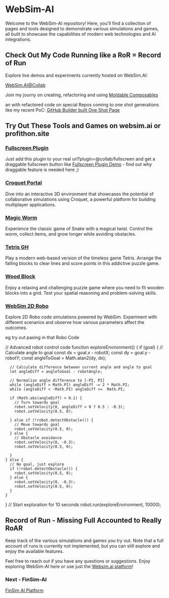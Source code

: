 # WebSim-AI

Welcome to the WebSim-AI repository! Here, you'll find a collection of pages and tools designed to demonstrate various simulations and games, all built to showcase the capabilities of modern web technologies and AI integrations.

## Check Out My Code Running like a RoR = Record of Run

Explore live demos and experiments currently hosted on WebSim.AI:

[WebSim.AI@Collab](https://websim.ai/@Collab)

Join my journy on creating, refactoring and using [Moldable Composables](https://websim.ai/@Collab/websim-ai-drag-and-drop-moldable-development)

an with refactored code on special Repos coming to one shot generations like my recent PoC: [GitHub Builder built One Shot Page](https://websim.ai/@Collab/github-builder-tetris-one-shot-poc)

## Try Out These Tools and Games on websim.ai or profithon.site

### [Fullscreen Plugin](https://websim.ai/@Collab/fullscreen)
Just add this plugin to your real url?plugin=@collab/fullscreen and get a draggable fullscreen button like [Fullscreen Plugin Demo](https://websim.ai/c/yYXhkmpcIRorP4yKL?plugin=@collab/fullscreen) - find out why draggable feature is needed here ;)

### [Croquet Portal](https://profi-thon-site.vercel.app/CroquetPortal.html)
Dive into an interactive 3D environment that showcases the potential of collaborative simulations using Croquet, a powerful platform for building multiplayer applications.

### [Magic Worm](https://profi-thon-site.vercel.app/MagicWorm.html)
Experience the classic game of Snake with a magical twist. Control the worm, collect items, and grow longer while avoiding obstacles.

### [Tetris GH](https://profi-thon-site.vercel.app/Tetris_GH.html)
Play a modern web-based version of the timeless game Tetris. Arrange the falling blocks to clear lines and score points in this addictive puzzle game.

### [Wood Block](https://profi-thon-site.vercel.app/WoodBlock.html)
Enjoy a relaxing and challenging puzzle game where you need to fit wooden blocks into a grid. Test your spatial reasoning and problem-solving skills.

### [WebSim 2D Robo](https://profi-thon-site.vercel.app/WebSim2D.html)
Explore 2D Robo code simulations powered by WebSim. Experiment with different scenarios and observe how various parameters affect the outcomes.

eg try out pasing in that Robo Code 

  // Advanced robot control code
  function exploreEnvironment() {
    if (goal) {
      // Calculate angle to goal
      const dx = goal.x - robotX;
      const dy = goal.y - robotY;
      const angleToGoal = Math.atan2(dy, dx);
      
      // Calculate difference between current angle and angle to goal
      let angleDiff = angleToGoal - robotAngle;
      
      // Normalize angle difference to [-PI, PI]
      while (angleDiff > Math.PI) angleDiff -= 2 * Math.PI;
      while (angleDiff < -Math.PI) angleDiff +=  Math.PI;
      
      if (Math.abs(angleDiff) > 0.1) {
        // Turn towards goal
        robot.setVelocity(0, angleDiff > 0 ? 0.5 : -0.3);
        robot.setVelocity(0.5, 0);

      } else if (!robot.detectObstacle()) {
        // Move towards goal
        robot.setVelocity(0.5, 0);
      } else {
        // Obstacle avoidance
        robot.setVelocity(0, -0.3);
        robot.setVelocity(0.5, 0);

      }
    } else {
      // No goal, just explore
      if (!robot.detectObstacle()) {
        robot.setVelocity(0.5, 0);
      } else {
        robot.setVelocity(0, -0.3);
        robot.setVelocity(0.5, 0);
      }
    }
  }
  // Start exploration for 10 seconds
  robot.run(exploreEnvironment, 10000);
          

## Record of Run - Missing Full Accounted to Really RoAR

Keep track of the various simulations and games you try out. Note that a full account of runs is currently not implemented, but you can still explore and enjoy the available features.

Feel free to reach out if you have any questions or suggestions. Enjoy exploring WebSim-AI here or use just the [Websim.ai platform](https://websim.ai)!

### Next - FinSim-AI

[FinSim AI Platform](https://websim.ai/@Collab/finsim-ai)
